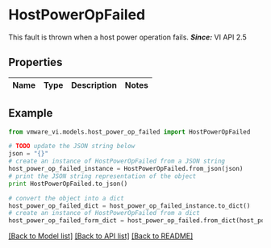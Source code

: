 # HostPowerOpFailed

This fault is thrown when a host power operation fails.  ***Since:*** VI API 2.5 

## Properties
Name | Type | Description | Notes
------------ | ------------- | ------------- | -------------

## Example

```python
from vmware_vi.models.host_power_op_failed import HostPowerOpFailed

# TODO update the JSON string below
json = "{}"
# create an instance of HostPowerOpFailed from a JSON string
host_power_op_failed_instance = HostPowerOpFailed.from_json(json)
# print the JSON string representation of the object
print HostPowerOpFailed.to_json()

# convert the object into a dict
host_power_op_failed_dict = host_power_op_failed_instance.to_dict()
# create an instance of HostPowerOpFailed from a dict
host_power_op_failed_form_dict = host_power_op_failed.from_dict(host_power_op_failed_dict)
```
[[Back to Model list]](../README.md#documentation-for-models) [[Back to API list]](../README.md#documentation-for-api-endpoints) [[Back to README]](../README.md)


